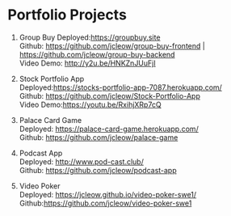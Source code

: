 # Portfolio Projects

1. Group Buy
 Deployed:https://groupbuy.site  
 Github: https://github.com/jcleow/group-buy-frontend | https://github.com/jcleow/group-buy-backend  
 Video Demo:  http://y2u.be/HNKZnJUuFjI  

2. Stock Portfolio App  
  Deployed:https://stocks-portfolio-app-7087.herokuapp.com/  
  Github: https://github.com/jcleow/Stock-Portfolio-App  
  Video Demo:https://youtu.be/RxihjXRp7cQ  

3. Palace Card Game  
  Deployed: https://palace-card-game.herokuapp.com/  
  Github: https://github.com/jcleow/palace-game  
  
4. Podcast App  
   Deployed: http://www.pod-cast.club/  
   Github: https://github.com/jcleow/podcast-app  

5. Video Poker  
   Deployed: https://jcleow.github.io/video-poker-swe1/  
   Github:https://github.com/jcleow/video-poker-swe1  
    
